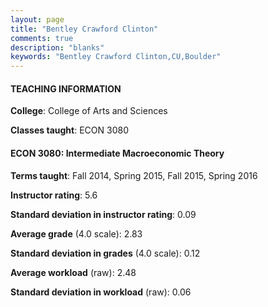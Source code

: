 ```yaml
---
layout: page
title: "Bentley Crawford Clinton" 
comments: true
description: "blanks"
keywords: "Bentley Crawford Clinton,CU,Boulder"
---
```

<head>
<script src="https://ajax.googleapis.com/ajax/libs/jquery/2.1.3/jquery.min.js"></script>
<script src="https://dl.dropboxusercontent.com/s/pc42nxpaw1ea4o9/highcharts.js?dl=0"></script>
<!-- <script src="../assets/js/highcharts.js"></script> -->
<style type="text/css">@font-face {
	font-family: "Bebas Neue";
	src: url(https://www.filehosting.org/file/details/544349/BebasNeue Regular.otf) format("opentype");
	}
	h1.Bebas { 
		font-family: "Bebas Neue", Verdana, Tahoma;
	}
</style>
</head>
	   
#### TEACHING INFORMATION

**College**: College of Arts and Sciences

**Classes taught**: ECON 3080

#### ECON 3080: Intermediate Macroeconomic Theory

**Terms taught**: Fall 2014, Spring 2015, Fall 2015, Spring 2016

**Instructor rating**: 5.6

**Standard deviation in instructor rating**: 0.09

**Average grade** (4.0 scale): 2.83

**Standard deviation in grades** (4.0 scale): 0.12

**Average workload** (raw): 2.48

**Standard deviation in workload** (raw): 0.06

